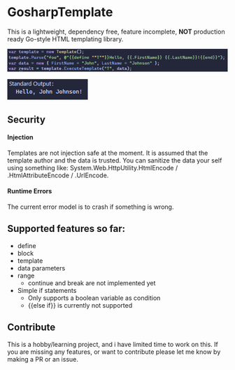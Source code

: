 # GosharpTemplate
This is a lightweight, dependency free, feature incomplete, **NOT** production ready Go-style HTML templating library.

![Example 1](https://github.com/simonl91/GosharpTemplate/blob/main/.github/workflows/usage_example.png?raw=true)

![Result 1](https://github.com/simonl91/GosharpTemplate/blob/main/.github/workflows/usage_example_result.png?raw=true)

## Security
#### Injection
Templates are not injection safe at the moment.
It is assumed that the template author and the data is trusted.
You can sanitize the data your self using something like:
System.Web.HttpUtility.HtmlEncode / .HtmlAttributeEncode / .UrlEncode.

#### Runtime Errors
The current error model is to crash if something is wrong.

## Supported features so far:
- define
- block
- template
- data parameters
- range
    - continue and break are not implemented yet
- Simple if statements 
    - Only supports a boolean variable as condition
    - {{else if}} is currently not supported

## Contribute
This is a hobby/learning project, and i have limited time to work on this.
If you are missing any features, or want to contribute please let me know by making a PR or an issue.

